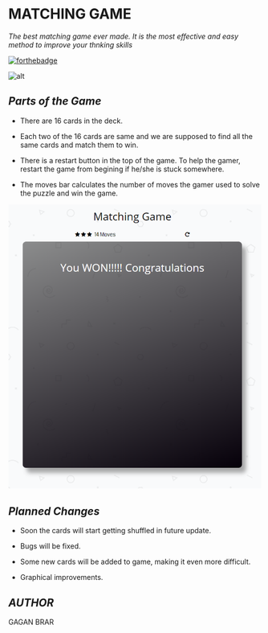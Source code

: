 # **MATCHING GAME** 

*The best matching game ever made. It is the most effective and easy method to improve your thnking skills*

[![forthebadge](https://forthebadge.com/images/badges/made-with-javascript.svg)](https://forthebadge.com)

![alt](https://media.giphy.com/media/fZYK6hb6ExLREoq1Fq/giphy.gif)

## ***Parts of the Game*** 
* There are 16 cards in the deck.

* Each two of the 16 cards are same and we are supposed to find all the same cards and match them to win.

* There is a restart button in the top of the game. To help the gamer, restart the game from begining if he/she is stuck somewhere.

* The moves bar calculates the number of moves the gamer used to solve the puzzle and win the game.

![alt](https://github.com/GagaBrar/memorygame/blob/master/win1223.PNG?raw=true)


## ***Planned Changes*** 

* Soon the cards will start getting shuffled in future update.

* Bugs will be fixed.

* Some new cards will be added to game, making it even more difficult.

* Graphical improvements.

## ***AUTHOR*** 

   GAGAN BRAR
